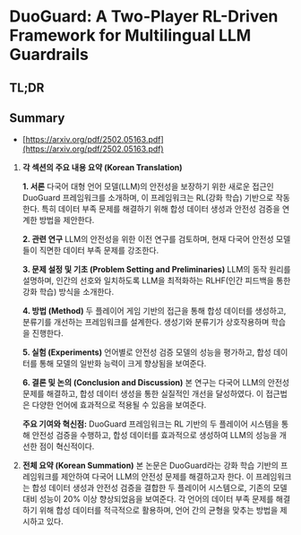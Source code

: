 # DuoGuard: A Two-Player RL-Driven Framework for Multilingual LLM Guardrails
## TL;DR
## Summary
- [https://arxiv.org/pdf/2502.05163.pdf](https://arxiv.org/pdf/2502.05163.pdf)

1. **각 섹션의 주요 내용 요약 (Korean Translation)**

   **1. 서론**
   다국어 대형 언어 모델(LLM)의 안전성을 보장하기 위한 새로운 접근인 DuoGuard 프레임워크를 소개하며, 이 프레임워크는 RL(강화 학습) 기반으로 작동한다. 특히 데이터 부족 문제를 해결하기 위해 합성 데이터 생성과 안전성 검증을 연계한 방법을 제안한다.

   **2. 관련 연구**
   LLM의 안전성을 위한 이전 연구를 검토하며, 현재 다국어 안전성 모델들이 직면한 데이터 부족 문제를 강조한다.

   **3. 문제 설정 및 기초 (Problem Setting and Preliminaries)**
   LLM의 동작 원리를 설명하며, 인간의 선호와 일치하도록 LLM을 최적화하는 RLHF(인간 피드백을 통한 강화 학습) 방식을 소개한다.

   **4. 방법 (Method)**
   두 플레이어 게임 기반의 접근을 통해 합성 데이터를 생성하고, 분류기를 개선하는 프레임워크를 설계한다. 생성기와 분류기가 상호작용하며 학습을 진행한다. 

   **5. 실험 (Experiments)**
   언어별로 안전성 검증 모델의 성능을 평가하고, 합성 데이터를 통해 모델의 일반화 능력이 크게 향상됨을 보여준다.

   **6. 결론 및 논의 (Conclusion and Discussion)**
   본 연구는 다국어 LLM의 안전성 문제를 해결하고, 합성 데이터 생성을 통한 실질적인 개선을 달성하였다. 이 접근법은 다양한 언어에 효과적으로 적용될 수 있음을 보여준다.

   **주요 기여와 혁신점:**
   DuoGuard 프레임워크는 RL 기반의 두 플레이어 시스템을 통해 안전성 검증을 수행하고, 합성 데이터를 효과적으로 생성하여 LLM의 성능을 개선한 점이 혁신적이다.

2. **전체 요약 (Korean Summation)**
   본 논문은 DuoGuard라는 강화 학습 기반의 프레임워크를 제안하여 다국어 LLM의 안전성 문제를 해결하고자 한다. 이 프레임워크는 합성 데이터 생성과 안전성 검증을 결합한 두 플레이어 시스템으로, 기존의 모델 대비 성능이 20% 이상 향상되었음을 보여준다. 각 언어의 데이터 부족 문제를 해결하기 위해 합성 데이터를 적극적으로 활용하며, 언어 간의 균형을 맞추는 방법을 제시하고 있다.